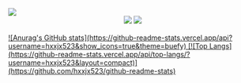 <img src="https://capsule-render.vercel.app/api?type=waving&color=0%:ffabe1,100%:ffe6f7&height=290&section=header&text=welcome!&fontSize=70&fontColor=ffffff&desc=heeju's%20Github%20profile&fontAlignY=45" />

<div align="center">
  <a href="https://www.instagram.com/hh__moa/" target="_blank"><img src="https://img.shields.io/badge/instagram-C689C6?style=flat-square&logo=instagram&logoColor=white" aline="center"></a>
  <a href="https://velog.io/@hxxjx523" target="_blank"><img src="https://img.shields.io/badge/velog-20C997?style=flat-square&logo=velog&logoColor=white" aline="center">
</div>
<br>
![Anurag's GitHub stats](https://github-readme-stats.vercel.app/api?username=hxxjx523&show_icons=true&theme=buefy)
[![Top Langs](https://github-readme-stats.vercel.app/api/top-langs/?username=hxxjx523&layout=compact)](https://github.com/hxxjx523/github-readme-stats)
